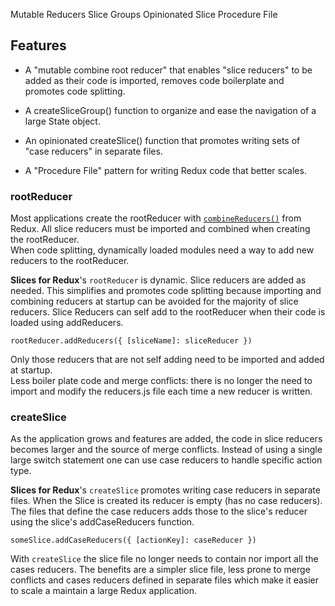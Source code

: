 Mutable Reducers
Slice Groups
Opinionated Slice
Procedure File

## Features

- A "mutable combine root reducer" that enables "slice reducers" to be added as their code is imported, removes code boilerplate and promotes code splitting.

- A createSliceGroup() function to organize and ease the navigation of a large State object.

- An opinionated createSlice() function that promotes writing sets of "case reducers" in separate files.

- A "Procedure File" pattern for writing Redux code that better scales.

### rootReducer

Most applications create the rootReducer with [`combineReducers()`](https://redux.js.org/api/combinereducers) from Redux.
All slice reducers must be imported and combined when creating the rootReducer.  
When code splitting, dynamically loaded modules need a way to add new reducers
to the rootReducer.

**Slices for Redux**'s `rootReducer` is dynamic. Slice reducers are added as needed.
This simplifies and promotes code splitting because importing and combining
reducers at startup can be avoided for the majority of slice reducers.
Slice Reducers can self add to the rootReducer when their code is loaded
using addReducers.

`rootReducer.addReducers({ [sliceName]: sliceReducer })`

Only those reducers that are not self adding need to be imported and added at startup.  
Less boiler plate code and merge conflicts: there is no longer the need to import and modify the reducers.js file each time a new reducer is written.

### createSlice

As the application grows and features are added, the code in slice reducers becomes
larger and the source of merge conflicts.
Instead of using a single large switch statement one can use case reducers to handle specific action type.

**Slices for Redux**'s `createSlice` promotes writing case reducers in separate files.
When the Slice is created its reducer is empty (has no case reducers).
The files that define the case reducers adds those to the slice's reducer using
the slice's addCaseReducers function.

`someSlice.addCaseReducers({ [actionKey]: caseReducer })`

With `createSlice` the slice file no longer needs to contain nor import all the cases reducers. The benefits are a simpler slice file, less prone to merge conflicts and cases reducers defined in separate files which make it easier to scale a maintain a large Redux application.
